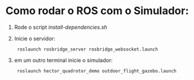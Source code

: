 # Como rodar o ROS com o Simulador:

1. Rode o script *install-dependencies.sh*

2. Inicie o servidor:

        roslaunch rosbridge_server rosbridge_websocket.launch

3. em um outro terminal inicie o simulador:

        roslaunch hector_quadrotor_demo outdoor_flight_gazebo.launch
